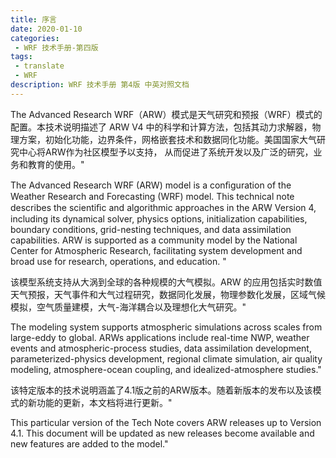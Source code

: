 ```yaml
---
title: 序言
date: 2020-01-10
categories:
 - WRF 技术手册-第四版
tags:
 - translate
 - WRF
description: WRF 技术手册 第4版 中英对照文档
---
```


The Advanced Research WRF（ARW）模式是天气研究和预报（WRF）模式的配置。本技术说明描述了 ARW V4 中的科学和计算方法，包括其动力求解器，物理方案，初始化功能，边界条件，网格嵌套技术和数据同化功能。美国国家大气研究中心将ARW作为社区模型予以支持， 从而促进了系统开发以及广泛的研究，业务和教育的使用。"

The Advanced Research WRF (ARW) model is a conﬁguration of the Weather Research and Forecasting (WRF) model. This technical note describes the scientiﬁc and algorithmic approaches in the ARW Version 4, including its dynamical solver, physics options, initialization capabilities, boundary conditions, grid-nesting techniques, and data assimilation capabilities. ARW is supported as a community model by the National Center for Atmospheric Research, facilitating system development and broad use for research, operations, and education. "

该模型系统支持从大涡到全球的各种规模的大气模拟。ARW 的应用包括实时数值天气预报，天气事件和大气过程研究，数据同化发展，物理参数化发展，区域气候模拟，空气质量建模，大气-海洋耦合以及理想化大气研究。"

The modeling system supports atmospheric simulations across scales from large-eddy to global. ARWs applications include real-time NWP, weather events and atmospheric-process studies, data assimilation development, parameterized-physics development, regional climate simulation, air quality modeling, atmosphere-ocean coupling, and idealized-atmosphere studies."

该特定版本的技术说明涵盖了4.1版之前的ARW版本。随着新版本的发布以及该模式的新功能的更新，本文档将进行更新。"

This particular version of the Tech Note covers ARW releases up to Version 4.1. This document will be updated as new releases become available and new features are added to the model."
